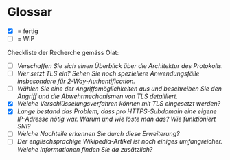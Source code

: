 # Glossar

- [x] = fertig
- [ ] = WIP

Checkliste der Recherche gemäss Olat:

- [ ] *Verschaffen Sie sich einen Überblick über die Architektur des Protokolls.*
- [ ] *Wer setzt TLS ein? Sehen Sie noch speziellere Anwendungsfälle insbesondere für 2-Way-Authentification.*
- [ ] *Wählen Sie eine der Angriffsmöglichkeiten aus und beschreiben Sie den Angriff und die Abwehrmechanismen von TLS detailliert.*
- [x] *Welche Verschlüsselungsverfahren können mit TLS eingesetzt werden?*
- [x] *Lange bestand das Problem, dass pro HTTPS-Subdomain eine eigene IP-Adresse nötig war. Warum und wie löste man das? Wie funktioniert SNI?*
- [ ] *Welche Nachteile erkennen Sie durch diese Erweiterung?*
- [ ] *Der englischsprachige Wikipedia-Artikel ist noch einiges umfangreicher. Welche Informationen finden Sie da zusätzlich?*
